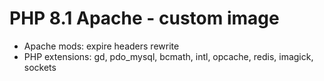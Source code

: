 # PHP 8.1 Apache - custom image

  - Apache mods: expire headers rewrite 
  - PHP extensions: gd, pdo_mysql, bcmath, intl, opcache, redis, imagick, sockets

